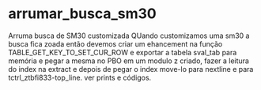# arrumar_busca_sm30
Arruma busca de SM30 customizada 
QUando customizamos uma sm30 a busca fica zoada então devemos criar um ehancement na função TABLE_GET_KEY_TO_SET_CUR_ROW e exportar a tabela sval_tab para memória e pegar a mesma no PBO em um modulo z criado, fazer a leitura do index na extract e depois de pegar o index move-lo para nextline e para tctrl_ztbfi833-top_line.
ver prints e códigos.

